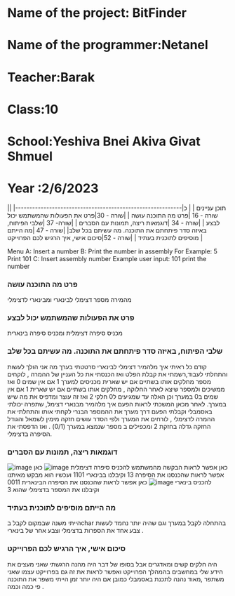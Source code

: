 # Name of the project: BitFinder
# Name of the programmer:Netanel
# Teacher:Barak
# Class:10
# School:Yeshiva Bnei Akiva Givat Shmuel
# Year :2/6/2023
|תוכן עניינים   |                                                |
כ|-----------------------------------------------------------|
|שורה - 16  |פרט מה התוכנה עושה                                 |
|שורה -   30|פרט את הפעולות שהמשתמש יכול לבצע                     |
|שורה -  34 |דוגמאות ריצה, תמונות עם הסברים                        |
|שורה-  37  |שלבי הפיתוח, באיזה סדר פיתחתם את התוכנה. מה עשיתם בכל שלב|
|שורה - 47  |מה הייתם מוסיפים לתוכנית בעתיד                          |
|שורה -   52|סיכום אישי, איך הרגיש לכם הפרוייקט                      |

Menu
A: Insert a number
B: Print the number in assembly 
For Example:
5
Print 101
C: Insert assembly number
Example
user input: 101
print the number


### פרט מה התוכנה עושה
מהמירה מספר דצימלי לבינארי ומבינארי לדצימלי
### פרט את הפעולות שהמשתמש יכול לבצע                     
מכניס סיפרה דצימלית ומכניס סיפרה בינארית

### שלבי הפיתוח, באיזה סדר פיתחתם את התוכנה. מה עשיתם בכל שלב
קודם כל ראיתי איך מלהמיר דצימלי לבינארי סרטטתי בערך מה אני הולך לעשות והתחלתי לעבוד,רשמתי את קבלת הפלט ואז הכנסתי את כל העניין של ההמרה , לוקחים מספר מחלקים אותו בשתיים אם יש שארית מכניסים למערך 1 אם אין שמים 0 ואז ממשיכים ולמספר שיצא לאחר החלוקה , מחלקים אותו בשתיים אם יש שארית 1 אם אין שמים ב0 במערך  וכן האלה עד שמגיעים ל0 חלקי 2 ואז זה עוצר ומדפיס את מה שיש במערך.
לאחר מכאן המשכתי לראות הפעם איך מלהמיר מבנארי דצימל, שתפרה יכולתי באסמבלי וקבלתי הפעם דרך מערך את ההמספר הבנרי לקחתי אותו והתחלתי את ההמרה לדצימלי , לורחים את המערך ולפי הסדר עושים חזקה מימין לשמאל והגודל החזקה גדלה  בחזקת 2 ומכפילים ב מספר שנמצא במערך (0/1) . ואז הדפסתי את הסיפרה בדצימלי.

### דוגמאות ריצה, תמונות עם הסברים
![image](https://github.com/baraksu/BitFinder/assets/133711584/f163bbd6-759b-4384-8474-598ad8e65308)
כאן אפשר לראות הבקשה מהמשתמש להכניס סיפרה דצימלית
![image](https://github.com/baraksu/BitFinder/assets/133711584/727040bd-5021-44b7-ad48-55636e5e5779)
כאן אפשר לראות שהכנסנו את הסיפרה  13 וקיבלנו בבינארי 1101 ועכשיו הוא מבקש מאיתנו להכניס בינארי
![image](https://github.com/baraksu/BitFinder/assets/133711584/258160e6-33da-4d84-9110-ab322d2e889a)
כאן אפשר לראות שהכנסנו את הסיפרה הבינארית 0011 וקיבלנו את המספר בדצימלי שהוא 3



### מה הייתם מוסיפים לתוכנית בעתיד
הייתי משנה שבמקום לקבל בchar בהתחלה לקבל במערך וגם שהיה יותר נחמד לעשות צבע אחד את הספרות בדצימלי וצבע אחר של בינארי . 



### סיכום אישי, איך הרגיש לכם הפרוייקט
היה חלקים קשים ומאדגרים אבל בסופו של דבר היה מהנה הרגשתי שאני מעצים את הידע שלי במחשבים בהמהלך הפרוייקט ואפשר לראות את זה גם בפרוייקט עצמו שאני  משתפר ,מאוד נהנה לתכנת באסמבלי כמובן אם היה יותר זמן הייתי משפר את התוכנה פי כמה וכמה .






